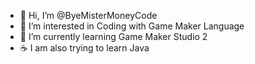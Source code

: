 - 👋 Hi, I’m @ByeMisterMoneyCode
- 👀 I’m interested in Coding with Game Maker Language
- 🌱 I’m currently learning Game Maker Studio 2
- ☕️ I am also trying to learn Java






